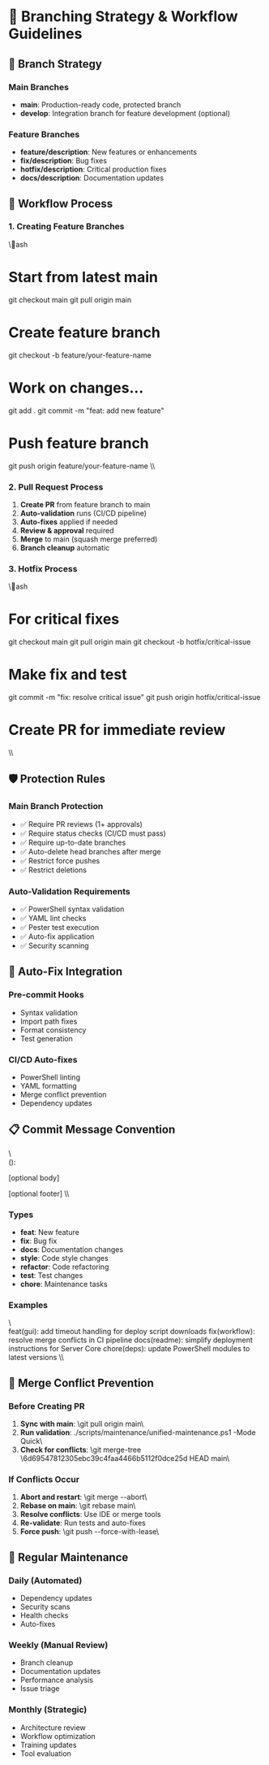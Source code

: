# 🌳 Branching Strategy & Workflow Guidelines

## 🎯 Branch Strategy

### Main Branches
- **main**: Production-ready code, protected branch
- **develop**: Integration branch for feature development (optional)

### Feature Branches
- **feature/description**: New features or enhancements
- **fix/description**: Bug fixes
- **hotfix/description**: Critical production fixes
- **docs/description**: Documentation updates

## 🔄 Workflow Process

### 1. Creating Feature Branches
\\\ash
# Start from latest main
git checkout main
git pull origin main

# Create feature branch
git checkout -b feature/your-feature-name

# Work on changes...
git add .
git commit -m "feat: add new feature"

# Push feature branch
git push origin feature/your-feature-name
\\\

### 2. Pull Request Process
1. **Create PR** from feature branch to main
2. **Auto-validation** runs (CI/CD pipeline)
3. **Auto-fixes** applied if needed
4. **Review & approval** required
5. **Merge** to main (squash merge preferred)
6. **Branch cleanup** automatic

### 3. Hotfix Process
\\\ash
# For critical fixes
git checkout main
git pull origin main
git checkout -b hotfix/critical-issue

# Make fix and test
git commit -m "fix: resolve critical issue"
git push origin hotfix/critical-issue

# Create PR for immediate review
\\\

## 🛡️ Protection Rules

### Main Branch Protection
- ✅ Require PR reviews (1+ approvals)
- ✅ Require status checks (CI/CD must pass)
- ✅ Require up-to-date branches
- ✅ Auto-delete head branches after merge
- ✅ Restrict force pushes
- ✅ Restrict deletions

### Auto-Validation Requirements
- ✅ PowerShell syntax validation
- ✅ YAML lint checks
- ✅ Pester test execution
- ✅ Auto-fix application
- ✅ Security scanning

## 🔧 Auto-Fix Integration

### Pre-commit Hooks
- Syntax validation
- Import path fixes
- Format consistency
- Test generation

### CI/CD Auto-fixes
- PowerShell linting
- YAML formatting
- Merge conflict prevention
- Dependency updates

## 📋 Commit Message Convention

\\\
<type>(<scope>): <description>

[optional body]

[optional footer]
\\\

### Types
- **feat**: New feature
- **fix**: Bug fix  
- **docs**: Documentation changes
- **style**: Code style changes
- **refactor**: Code refactoring
- **test**: Test changes
- **chore**: Maintenance tasks

### Examples
\\\
feat(gui): add timeout handling for deploy script downloads
fix(workflow): resolve merge conflicts in CI pipeline
docs(readme): simplify deployment instructions for Server Core
chore(deps): update PowerShell modules to latest versions
\\\

## 🚨 Merge Conflict Prevention

### Before Creating PR
1. **Sync with main**: \git pull origin main\
2. **Run validation**: \./scripts/maintenance/unified-maintenance.ps1 -Mode Quick\
3. **Check for conflicts**: \git merge-tree \6d69547812305ebc39c4faa4466b5112f0dce25d HEAD main\

### If Conflicts Occur
1. **Abort and restart**: \git merge --abort\
2. **Rebase on main**: \git rebase main\
3. **Resolve conflicts**: Use IDE or merge tools
4. **Re-validate**: Run tests and auto-fixes
5. **Force push**: \git push --force-with-lease\

## 🔄 Regular Maintenance

### Daily (Automated)
- Dependency updates
- Security scans
- Health checks
- Auto-fixes

### Weekly (Manual Review)
- Branch cleanup
- Documentation updates
- Performance analysis
- Issue triage

### Monthly (Strategic)
- Architecture review
- Workflow optimization
- Training updates
- Tool evaluation
